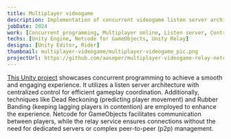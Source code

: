```yaml
---
title: Multiplayer videogame
description: Implementation of concurrent videogame listen server architecture and centralized control architecture using Relay with Netcode for GameObjects framework
jobDate: 2024
work: [Concurrent programming, Multiplayer online, Listen server, Control architecture]
techs: [Unity Engine, Netcode for GameObjects, Unity Relay]
designs: [Unity Editor, Rider]
thumbnail: multiplayer-videogame/multiplayer-videogame_pic.png
projectUrl: https://github.com/aaseper/multiplayer-videogame-relay-netcode
---
```


[This Unity project](https://github.com/aaseper/multiplayer-videogame-relay-netcode) showcases concurrent programming to achieve a smooth and engaging experience. It utilizes a listen server architecture with centralized control for efficient gameplay coordination. Additionally, techniques like Dead Reckoning (predicting player movement) and Rubber Banding (keeping lagging players in contention) are employed to enhance the experience. Netcode for GameObjects facilitates communication between players, while the relay service ensures connections without the need for dedicated servers or complex peer-to-peer (p2p) management.